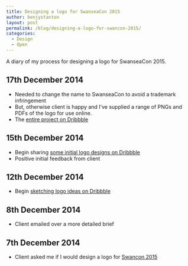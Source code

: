 ```yaml
---
title: Designing a logo for SwanseaCon 2015
author: benjystanton
layout: post 
permalink: /blog/designing-a-logo-for-swancon-2015/
categories:
  - Design
  - Open
---
```

A diary of my process for designing a logo for SwanseaCon 2015.

<!--more-->

## 17th December 2014

  * Needed to change the name to SwanseaCon to avoid a trademark infringement
  * But, otherwise client is happy and I’ve supplied a range of PNGs and PDFs of the logo for use online.
  * The [entire project on Dribbble][1]

## 15th December 2014

  * Begin sharing [some initial logo designs on Dribbble][2]
  * Positive initial feedback from client

## 12th December 2014

  * Begin [sketching logo ideas on Dribbble][3]

## 8th December 2014

  * Client emailed over a more detailed brief

## 7th December 2014

  * Client asked me if I would design a logo for [Swancon 2015][4]

 [1]: https://dribbble.com/benjystanton/projects/251590-SwanseaCon-2015 "SwanseaCon logos on Dribbble"
 [2]: https://dribbble.com/shots/1847285-Swancon-Logo-v01-01 "Early Swancon logo designs"
 [3]: https://dribbble.com/shots/1853679-An-early-sketch-of-the-swan "Early sketch on Dribbble"
 [4]: http://swancon.co.uk/ "Swancon 2015 website"